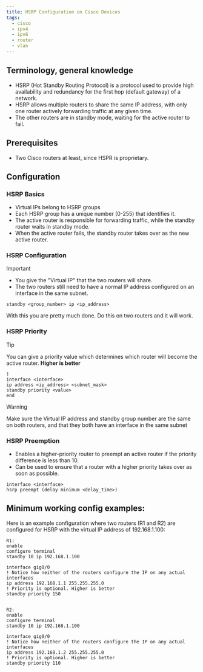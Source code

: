 ```yaml
---
title: HSRP Configuration on Cisco Devices
tags:
  - cisco
  - ipv4
  - ipv6
  - router
  - vlan
---
```



Terminology, general knowledge
---
- HSRP (Hot Standby Routing Protocol) is a protocol used to provide high availability and redundancy for the first hop (default gateway) of a network.
- HSRP allows multiple routers to share the same IP address, with only one router actively forwarding traffic at any given time.
- The other routers are in standby mode, waiting for the active router to fail.

Prerequisites
---
- Two Cisco routers at least, since HSPR is proprietary.

Configuration
---

### HSRP Basics
-   Virtual IPs belong to HSRP groups
-   Each HSRP group has a unique number (0-255) that identifies it.
-   The active router is responsible for forwarding traffic, while the standby router waits in standby mode.
-   When the active router fails, the standby router takes over as the new active router.

### HSRP Configuration

> [!IMPORTANT]
> - You give the "Virtual IP" that the two routers will share. 
> - The two routers still need to have a normal IP address configured on an interface in the same subnet. 
```
standby <group_number> ip <ip_address>
```

With this you are pretty much done. Do this on two routers and it will work.


### HSRP Priority

> [!TIP]
> You can give a priority value which determines which router will become the active router. **Higher is better**
```
!
interface <interface>
ip address <ip_address> <subnet_mask>
standby priority <value>
end
```

> [!WARNING]
> Make sure the Virtual IP address and standby group number are the same on both routers, and that they both have an interface in the same subnet

### HSRP Preemption

*   Enables a higher-priority router to preempt an active router if the priority difference is less than 10.
*   Can be used to ensure that a router with a higher priority takes over as soon as possible.

```
interface <interface>
hsrp preempt (delay minimum <delay_time>)
```


Minimum working config examples:
---

Here is an example configuration where two routers (R1 and R2) are configured for HSRP with the virtual IP address of 192.168.1.100:

```
R1:
enable
configure terminal
standby 10 ip 192.168.1.100

interface gig0/0
! Notice how neither of the routers configure the IP on any actual interfaces
ip address 192.168.1.1 255.255.255.0
! Priority is optional. Higher is better
standby priority 150


R2:
enable
configure terminal
standby 10 ip 192.168.1.100

interface gig0/0
! Notice how neither of the routers configure the IP on any actual interfaces
ip address 192.168.1.2 255.255.255.0
! Priority is optional. Higher is better
standby priority 110
```